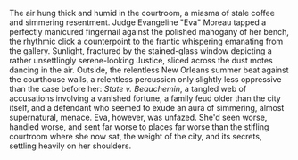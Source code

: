 The air hung thick and humid in the courtroom, a miasma of stale coffee and simmering resentment.  Judge Evangeline "Eva" Moreau tapped a perfectly manicured fingernail against the polished mahogany of her bench, the rhythmic click a counterpoint to the frantic whispering emanating from the gallery.  Sunlight, fractured by the stained-glass window depicting a rather unsettlingly serene-looking Justice, sliced across the dust motes dancing in the air.  Outside, the relentless New Orleans summer beat against the courthouse walls, a relentless percussion only slightly less oppressive than the case before her: *State v.  Beauchemin*, a tangled web of accusations involving a vanished fortune, a family feud older than the city itself, and a defendant who seemed to exude an aura of simmering, almost supernatural, menace.  Eva, however, was unfazed.  She'd seen worse, handled worse, and sent far worse to places far worse than the stifling courtroom where she now sat, the weight of the city, and its secrets, settling heavily on her shoulders.
